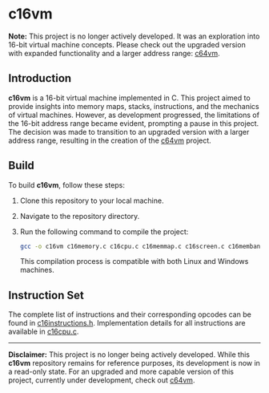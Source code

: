# c16vm

**Note:** This project is no longer actively developed. It was an exploration into 16-bit virtual machine concepts. Please check out the upgraded version with expanded functionality and a larger address range: [c64vm](https://www.github.com/noah1400/c64vm).

## Introduction

**c16vm** is a 16-bit virtual machine implemented in C. This project aimed to provide insights into memory maps, stacks, instructions, and the mechanics of virtual machines. However, as development progressed, the limitations of the 16-bit address range became evident, prompting a pause in this project. The decision was made to transition to an upgraded version with a larger address range, resulting in the creation of the [c64vm](https://www.github.com/noah1400/c64vm) project.

## Build

To build **c16vm**, follow these steps:

1. Clone this repository to your local machine.
2. Navigate to the repository directory.
3. Run the following command to compile the project:

    ```sh
    gcc -o c16vm c16memory.c c16cpu.c c16memmap.c c16screen.c c16membank.c c16graphics.c c16vm.c c16main.c -Iinclude  -Wall -Werror -Wpedantic
    ```

    This compilation process is compatible with both Linux and Windows machines.

## Instruction Set

The complete list of instructions and their corresponding opcodes can be found in [c16instructions.h](https://github.com/noah1400/c16vm/blob/main/include/c16instructions.h). Implementation details for all instructions are available in [c16cpu.c](https://github.com/noah1400/c16vm/blob/main/c16cpu.c#L211).

---

**Disclaimer:** This project is no longer being actively developed. While this **c16vm** repository remains for reference purposes, its development is now in a read-only state. For an upgraded and more capable version of this project, currently under development, check out [c64vm](https://www.github.com/noah1400/c64vm).
